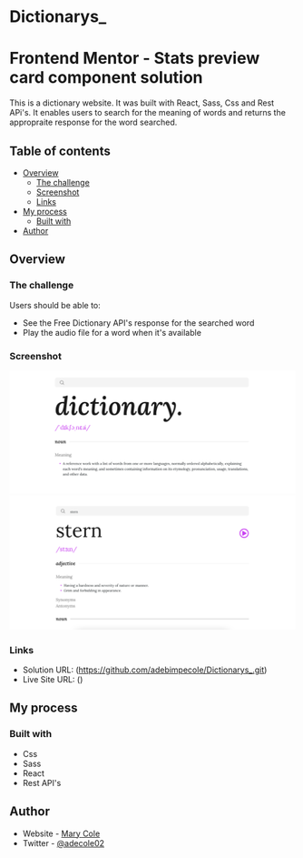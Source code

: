 # Dictionarys_
# Frontend Mentor - Stats preview card component solution

This is a dictionary website. It was built with React, Sass, Css and Rest APi's. It enables users to search for the meaning of words and returns the appropraite response for the word searched.

## Table of contents

- [Overview](#overview)
  - [The challenge](#the-challenge)
  - [Screenshot](#screenshot)
  - [Links](#links)
- [My process](#my-process)
  - [Built with](#built-with)
- [Author](#author)

## Overview

### The challenge

Users should be able to:

- See the Free Dictionary API's response for the searched word
- Play the audio file for a word when it's available

### Screenshot

![](src/assets/pic1.png)
![](src/assets/pic2.png)

### Links

- Solution URL: (https://github.com/adebimpecole/Dictionarys_.git)
- Live Site URL: ()

## My process

### Built with

- Css
- Sass
- React
- Rest API's


## Author

- Website - [Mary Cole]()
- Twitter - [@adecole02](https://twitter.com/adecole02)


